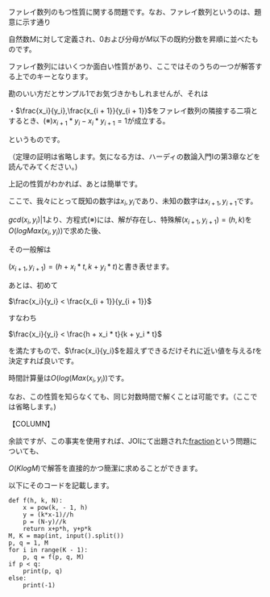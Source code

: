 ファレイ数列のもつ性質に関する問題です。なお、ファレイ数列というのは、題意に示す通り

自然数$M$に対して定義され、$0$および分母が$M$以下の既約分数を昇順に並べたものです。

ファレイ数列にはいくつか面白い性質があり、ここではそのうちの一つが解答する上でのキーとなります。

勘のいい方だとサンプル$1$でお気づきかもしれませんが、それは

・$\frac{x_i}{y_i},\frac{x_{i + 1}}{y_{i + 1}}$をファレイ数列の隣接する二項とするとき、$(※)x_{i + 1} * y_i - x_i * y_{i + 1} = 1$が成立する。

というものです。

（定理の証明は省略します。気になる方は、ハーディの数論入門Iの第$3$章などを読んでみてください。)

上記の性質がわかれば、あとは簡単です。

ここで、我々にとって既知の数字は$x_{i},y_{i}$であり、未知の数字は$x_{i + 1},y_{i + 1}$です。

$gcd(x_i,y_i) | 1$より、方程式$(※)$には、解が存在し、特殊解$(x_{i + 1},y_{i + 1}) = (h,k)$を$O(logMax(x_i,y_i))$で求めた後、

その一般解は

$(x_{i + 1},y_{i + 1}) = (h + x_i * t,k + y_i * t)$と書き表せます。

あとは、初めて

$\frac{x_i}{y_i} < \frac{x_{i + 1}}{y_{i + 1}}$

すなわち

$\frac{x_i}{y_i} < \frac{h + x_i * t}{k + y_i * t}$

を満たすもので、$\frac{x_i}{y_i}$を超えずできるだけそれに近い値を与える$t$を決定すれば良いです。

時間計算量は$O(log(Max(x_i,y_i))$です。

なお、この性質を知らなくても、同じ対数時間で解くことは可能です。（ここでは省略します。)

【COLUMN】

余談ですが、この事実を使用すれば、JOIにて出題された[fraction](https://atcoder.jp/contests/joisc2008/tasks/joisc2008_fraction)という問題についても、

$O(KlogM)$で解答を直接的かつ簡潔に求めることができます。

以下にそのコードを記載します。
```Pythonによる解答コード
def f(h, k, N):
    x = pow(k, - 1, h)
    y = (k*x-1)//h
    p = (N-y)//k
    return x+p*h, y+p*k
M, K = map(int, input().split())
p, q = 1, M
for i in range(K - 1):
    p, q = f(p, q, M)
if p < q:
    print(p, q)
else:
    print(-1)
```
